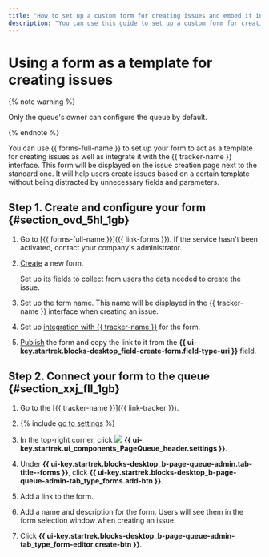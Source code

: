 ```yaml
---
title: "How to set up a custom form for creating issues and embed it into the {{ tracker-name }} interface"
description: "You can use this guide to set up a custom form for creating issues and embed it into the {{ tracker-name }} interface."
---
```


# Using a form as a template for creating issues

{% note warning %}

Only the queue's owner can configure the queue by default.

{% endnote %}

You can use {{ forms-full-name }} to set up your form to act as a template for creating issues as well as integrate it with the {{ tracker-name }} interface. This form will be displayed on the issue creation page next to the standard one. It will help users create issues based on a certain template without being distracted by unnecessary fields and parameters.

## Step 1. Create and configure your form {#section_ovd_5hl_1gb}

1. Go to [{{ forms-full-name }}]({{ link-forms }}). If the service hasn't been activated, contact your company's administrator.

1. [Create](../../forms/new-form.md) a new form.

   Set up its fields to collect from users the data needed to create the issue.

1. Set up the form name. This name will be displayed in the {{ tracker-name }} interface when creating an issue.

1. Set up [integration with {{ tracker-name }}](../../forms/create-task.md) for the form.

1. [Publish](../../forms/publish.md#section_link) the form and copy the link to it from the **{{ ui-key.startrek.blocks-desktop_field-create-form.field-type-uri }}** field.

## Step 2. Connect your form to the queue {#section_xxj_fll_1gb}

1. Go to the [{{ tracker-name }}]({{ link-tracker }}).

1. {% include [go to settings](../../_includes/tracker/transition-page.md) %}

1. In the top-right corner, click ![](../../_assets/tracker/svg/queue-settings.svg) **{{ ui-key.startrek.ui_components_PageQueue_header.settings }}**.

1. Under **{{ ui-key.startrek.blocks-desktop_b-page-queue-admin.tab-title--forms }}**, click **{{ ui-key.startrek.blocks-desktop_b-page-queue-admin-tab_type_forms.add-btn }}**.

1. Add a link to the form.

1. Add a name and description for the form. Users will see them in the form selection window when creating an issue.

1. Click **{{ ui-key.startrek.blocks-desktop_b-page-queue-admin-tab_type_form-editor.create-btn }}**.

